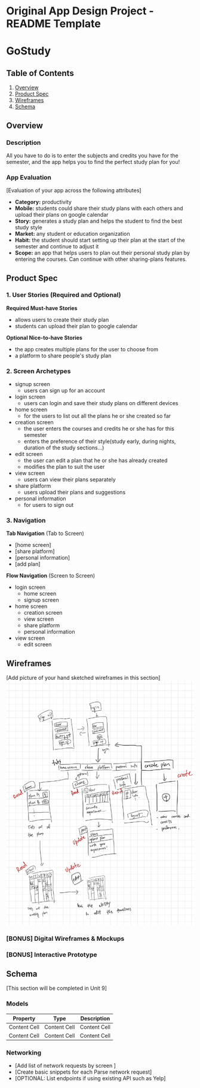 Original App Design Project - README Template
===

# GoStudy

## Table of Contents
1. [Overview](#Overview)
1. [Product Spec](#Product-Spec)
1. [Wireframes](#Wireframes)
2. [Schema](#Schema)

## Overview
### Description
All you have to do is to enter the subjects and credits you have for the semester, and the app helps you to find the perfect study plan for you!

### App Evaluation
[Evaluation of your app across the following attributes]
- **Category:** productivity
- **Mobile:** students could share their study plans with each others and upload their plans on google calendar
- **Story:** generates a study plan and helps the student to find the best study style
- **Market:** any student or education organization
- **Habit:** the student should start setting up their plan at the start of the semester and continue to adjust it
- **Scope:** an app that helps users to plan out their personal study plan by entering the courses. Can continue with other sharing-plans features.

## Product Spec

### 1. User Stories (Required and Optional)

**Required Must-have Stories**

* allows users to create their study plan
* students can upload their plan to google calendar

**Optional Nice-to-have Stories**

* the app creates multiple plans for the user to choose from
* a platform to share people's study plan

### 2. Screen Archetypes

* signup screen
    * users can sign up for an account
* login screen
   * users can login and save their study plans on different devices
* home screen 
   * for the users to list out all the plans he or she created so far
* creation screen
    * the user enters the courses and credits he or she has for this semester
    * enters the preference of their style(study early, during nights, duration of the study sections...)
* edit screen
    * the user can edit a plan that he or she has already created
    * modifies the plan to suit the user
* view screen
    * users can view their plans separately
* share platform
    * users upload their plans and suggestions 
* personal information
    * for users to sign out
    

### 3. Navigation

**Tab Navigation** (Tab to Screen)

* [home screen]
* [share platform]
* [personal information]
* [add plan]

**Flow Navigation** (Screen to Screen)

* login screen
   * home screen
   * signup screen
* home screen
   * creation screen
   * view screen
   * share platform
   * personal information
* view screen
    * edit screen

## Wireframes
[Add picture of your hand sketched wireframes in this section]
<img src="https://github.com/gogogoteam/Gostudy/blob/main/wireframe%202.jpg" width=600>

### [BONUS] Digital Wireframes & Mockups

### [BONUS] Interactive Prototype

## Schema 
[This section will be completed in Unit 9]
### Models

| Property  | Type | Description | 
| ------------- | ------------- | ------------- | 
| Content Cell  | Content Cell  | Content Cell  |
| Content Cell  | Content Cell  | Content Cell  |

### Networking
- [Add list of network requests by screen ]
- [Create basic snippets for each Parse network request]
- [OPTIONAL: List endpoints if using existing API such as Yelp]
